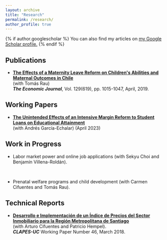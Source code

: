 ```yaml
---
layout: archive
title: "Research"
permalink: /research/
author_profile: true
---
```


{% if author.googlescholar %}
  You can also find my articles on <u><a href="{{author.googlescholar}}">my Google Scholar profile</a>.</u>
{% endif %}

## Publications

- **[The Effects of a Maternity Leave Reform on Children's Abilities and Maternal Outcomes in Chile](https://doi.org/10.1111/ecoj.12586)**     
(with Tomás Rau)  
***The Economic Journal***, Vol. 129(619), pp. 1015-1047, April, 2019.   

## Working Papers

- **[The Unintended Effects of an Intensive Margin Reform to Student Loans on Educational Attainment](https://palbagli.github.io/files/student_loan/student_loan.pdf)** <br> (with Andrés García-Echalar) (April 2023)<br>

## Work in Progress

- Labor market power and online job applications
(with Sekyu Choi and Benjamín Villena-Roldán).
<br>

- Prenatal welfare programs and child development
(with Carmen Cifuentes and Tomás Rau).

## Technical Reports

- **[Desarrollo e Implementación de un Índice de Precios del Sector Inmobiliario para la Región Metropolitana de Santiago](https://s3.us-east-2.amazonaws.com/assets.clapesuc.cl/media_post_5675_0c1d9d5c25.pdf)**
<br> (with Arturo Cifuentes and Patricio Hempel). <br> ***CLAPES-UC*** Working Paper Number 46, March 2018.
